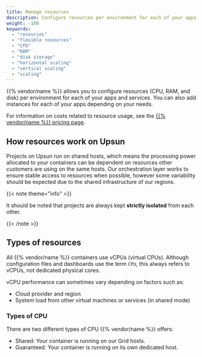 ```yaml
---
title: Manage resources
description: Configure resources per environment for each of your apps and services.
weight: -100
keywords:
  - "resources"
  - "flexible resources"
  - "CPU"
  - "RAM"
  - "disk storage"
  - "horizontal scaling"
  - "vertical scaling"
  - "scaling"
---
```


{{% vendor/name %}} allows you to configure resources (CPU, RAM, and disk) per environment for each of your apps and services.
You can also add instances for each of your apps depending on your needs.

For information on costs related to resource usage, see the [{{% vendor/name %}} pricing page](https://upsun.com/pricing/).

## How resources work on Upsun

Projects on Upsun run on shared hosts, which means the processing power allocated to your containers can be dependent on resources other customers are using on the same hosts. Our orchestration layer works to ensure stable access to resources when possible, however some variability should be expected due to the shared infrastructure of our regions.

{{< note theme="info" >}}

 It should be noted that projects are always kept **strictly isolated** from each other. 

{{< /note >}}

## Types of resources 

All {{% vendor/name %}} containers use vCPUs (virtual CPUs). Although configuration files and dashboards use the term `CPU`, this always refers to vCPUs, not dedicated physical cores.

vCPU performance can sometimes vary depending on factors such as:

- Cloud provider and region
- System load from other virtual machines or services (in shared mode)

 ### Types of CPU

There are two different types of CPU {{% vendor/name %}} offers: 

 - Shared: Your container is running on our Grid hosts.
 - Guaranteed: Your container is running on its own dedicated host.

